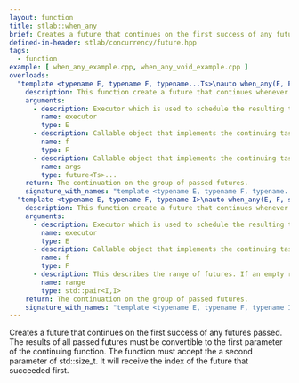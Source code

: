 ```yaml
---
layout: function
title: stlab::when_any
brief: Creates a future that continues on the first success of any futures passed
defined-in-header: stlab/concurrency/future.hpp
tags:
  - function
example: [ when_any_example.cpp, when_any_void_example.cpp ]
overloads:
  "template <typename E, typename F, typename...Ts>\nauto when_any(E, F, future<Ts>...)":
    description: This function create a future that continues whenever the first future of the passed arguments `args` succeeds.
    arguments:
      - description: Executor which is used to schedule the resulting task
        name: executor
        type: E
      - description: Callable object that implements the continuing task
        name: f
        type: F
      - description: Callable object that implements the continuing task
        name: args
        type: future<Ts>...
    return: The continuation on the group of passed futures.
    signature_with_names: "template <typename E, typename F, typename...Ts>\nauto when_any(E executor, F f, future<Ts>... args)"
  "template <typename E, typename F, typename I>\nauto when_any(E, F, std::pair<I,I>)":
    description: This function create a future that continues whenever the first future within the range succeeds. In case that it is a range of futures of move-only types, the futures are moved internally out of the range into the function.
    arguments:
      - description: Executor which is used to schedule the resulting task
        name: executor
        type: E
      - description: Callable object that implements the continuing task
        name: f
        type: F
      - description: This describes the range of futures. If an empty range is provided then an stlab::future_exception with code stlab::future_errc::broken_promise is thrown.
        name: range
        type: std::pair<I,I>
    return: The continuation on the group of passed futures.
    signature_with_names: "template <typename E, typename F, typename I>\nauto when_all(E executor, F f, std::pair<I,I> range)"
---
```

Creates a future that continues on the first success of any futures passed. The results of all passed futures must be convertible to the first parameter of the continuing function. The function must accept the a second parameter of std::size_t. It will receive the index of the future that succeeded first.
